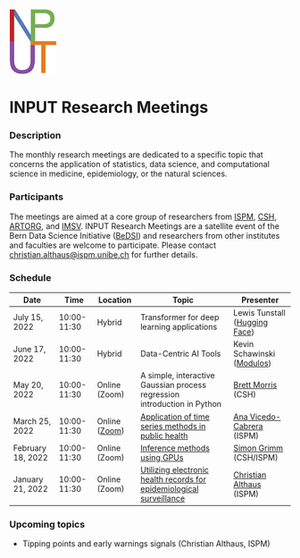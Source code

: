 ![](logo.png)

# INPUT Research Meetings

### Description
The monthly research meetings are dedicated to a specific topic that concerns the application of statistics, data science, and computational science in medicine, epidemiology, or the natural sciences.

### Participants
The meetings are aimed at a core group of researchers from [ISPM](https://www.ispm.unibe.ch), [CSH](https://www.csh.unibe.ch), [ARTORG](https://www.artorg.unibe.ch), and [IMSV](https://www.imsv.unibe.ch). INPUT Research Meetings are a satellite event of the Bern Data Science Initiative ([BeDSI](https://www.bedsi.unibe.ch)) and researchers from other institutes and faculties are welcome to participate. Please contact christian.althaus@ispm.unibe.ch for further details.

### Schedule
Date               | Time          |  Location      |  Topic                                                                 |  Presenter
------------------ | ------------- | -------------- | ---------------------------------------------------------------------- | --------------------------
July 15, 2022      |  10:00-11:30  |  Hybrid        |  Transformer for deep learning applications  |  Lewis Tunstall ([Hugging Face](https://huggingface.co))
June 17, 2022      |  10:00-11:30  |  Hybrid        |  Data-Centric AI Tools  |  Kevin Schawinski ([Modulos](https://www.modulos.ai))
May 20, 2022      |  10:00-11:30  |  Online (Zoom)  |  A simple, interactive Gaussian process regression introduction in Python  |  [Brett Morris](https://www.csh.unibe.ch/about_us/people/postdocs/dr_morris_brett/index_eng.html) (CSH)
March 25, 2022     |  10:00-11:30  |  Online ([Zoom](https://unibe-ch.zoom.us/j/64534431723?pwd=UzgwSjVtcXRycDVocXdMdzhzR2RDdz09)) |  [Application of time series methods in public health](slides/20220325_VicedoCabrera_Time_Series.pdf)  |  [Ana Vicedo-Cabrera](https://www.ispm.unibe.ch/about_us/staff/vicedo_cabrera_ana_maria/index_eng.html) (ISPM)
February 18, 2022  |  10:00-11:30  |  Online (Zoom) |  [Inference methods using GPUs](slides/20220218_Grimm_Inference_Methods.pdf)  |  [Simon Grimm](https://www.csh.unibe.ch/about_us/people/staff/dr_grimm_simon/index_eng.html) (CSH/ISPM)
January 21, 2022   |  10:00-11:30  |  Online (Zoom) |  [Utilizing electronic health records for epidemiological surveillance](slides/20220120_Althaus_Electronic_Health_Records.pdf)  |  [Christian Althaus](https://www.ispm.unibe.ch/about_us/staff/althaus_christian/index_eng.html) (ISPM)

### Upcoming topics
- Tipping points and early warnings signals (Christian Althaus, ISPM)
